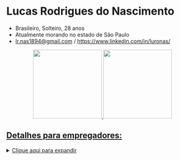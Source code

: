 # Lucas Rodrigues do Nascimento
- Brasileiro, Solteiro, 28 anos
- Atualmente morando no estado de São Paulo
- lr.nas1894@gmail.com /
https://www.linkedin.com/in/luronas/
<div align="center">
  <a href="https://github.com/lrNas">
  <img height="180em" src="https://github-readme-stats.vercel.app/api?username=lrNas&show_icons=true&theme=dark&include_all_commits=true&count_private=true"/>
  <img height="180em" src="https://github-readme-stats.vercel.app/api/top-langs/?username=lrNas&layout=compact&langs_count=7&theme=dark"/>
</div>

  
## Detalhes para empregadores:
<details>
  <summary>Clique aqui para expandir</summary>

  
## Caracteristicas pessoais
- Lógico
- Dotado de 
- Criatividade
- Focado em entregas
- Facilidade de adaptação
- Rápido aprendizado
- Facilidade com sistemas
- Necessidade de desafios

## Formação
- Segurança da Informação – Uninove - Tecólogo - 2 anos e 8 meses - Concluído em Março de 2022
- Análise e desenvolvimento de sistemas - Tecnólogo - 1 ano - Encerrado antecipadamente - 2015
- Ciência da computação - Bacharel - 1 ano e meio - Encerrado antecipadamente - 2012

### Certificados a caminho
- CCNA1 + Network Security – Cisco
- Fullstack Node.js – Digital House
- Analitycs – Digital House
- Fullstack Java – Alura ONE (Oracle Next Education)
- CPA20 – Anbima

### Cursos certificados

#### FIAP
- Análise de sistemas e prototipação Web
- Desenvolvimento de sistemas Web

#### Cisco
- Cybersecurity Essecials

#### Universidade Nove de Julho
- Português bem empregado módulo I e II

#### Escola Virtual Bradesco
- Rotinas avançadas em Office
- Fundamentos de TI: Hardware e Software
- Introdução a rede de computadores
- Fundamentos de Design Gráfico
- Fundamentos de Governança de TI – ITIL v3
- Fundamentos de Lógica de Programação

#### Iniciativa Samsung: Code IOT
- Introdução à internet das coisas
- Aplicativos para dispositivos móveis
- Programação física com Arduino
- Eletrônica: conceitos e componentes básicos
- Objetos inteligentes conectados

### Conhecimentos (ainda) não certificados
- Noções de programação Python, C, Java
- Web Design
- Noções PMBOK
- Conhecimentos avançados de Redes e Hardware
- Inglês avançado para leitura, conversação e escrita
- Espanhol intermediário para leitura e básico para escrita.
- Rotinas avançadas em Windows e Linux
- Vivência com PHP e MySql
- Soft Skills de comunicação de impacto e comunicação não agressiva.

## Todas experiências profissionais
- 11/2021 à atualmente – Stefanini – Helpdesk bilíngue -  Suporte ao funcionário Nestlé, em rotinas suporte geral. Home Office - Atendimento via fone.
- 16/08/2019 à 21/10/2021 – Teleperformance – Expert em interação – Suporte, replacement e accounting para o cliente final Xbox. Home Office - Atendimento via chat.
- 07/10/2021 à 21/10/2021 – Home Agent – Atendimento ao cliente pessoa física Fortbrasil para produtos bancários. Home Office - Atendimento via fone.
- 07/08/2021 à 03/09/2021 – Almaviva do Brasil – Atendimento ao cliente pessoa física BTG para produtos bancários. Presencial - Atendimento via fone.
- 10/01/2018 à 16/08/2019 – Entregas através do app Rappi e paralelamente, em um Estúdio Audiovisual, voluntário.
- 05/01/2015 à 10/01/2018 – Barakah Muslim – Comprador / Dev. E-commerce – Gerenciamento de E-commerce, accounting, replacement e gerenciamento / manutenção MySql e OpenCart (PHP). Contrato Mei - Home Office.
- 08/03/2017 à 02/10/2017 – Atento SA – Agente de suporte III - Live Tim - Rotinas de suporte à cliente final, em redes. Presencial - Atendimento via Fone.
- 10/2014 à 12/2014 – Atento SA – Agente de Chat – Samsung PC/TV/Mobile - Rotinas de atendimento ao cliente final, provendo suporte à equipamentos da marca. Presencial.
- 02/2014 à 10/2014 – Sitel do Brasil - Analista de suporte I – Dell B2B - Helpdesk a clientes pessoa jurídica e à prestadores de serviço da Dell. Presencial - Atedimento via fone.
- 08/2013 à 02/2014 – Tivit – Agente de atendimento – Vendas receptivas no grupo LATAM airlines. Presencial - Atendimento via fone e chat.
- 12/04/2013 à 07/08/2013 – Teleperformance CRM S/A – Agente de atendimento – Vendas Receptivas à clientes HOTEIS.COM, e prestação de sac. Presencial - Atendimento via fone.
- 19/11/2012 à 18/04/2013 – Atento SA – Agente de SAC – Sac. Sul América PJ, atendendo hospitais, médicos e outros fornecendo liberação de procedimento ou indicação do Rol ANS. Presencial - Atendimento via fone.
- 17/09/2012 à 25/09/2012 – Refrio Armazéns Gerais LTDA – Coletor em armazém refrigerado.
- 02/05/2012 à 11/09/2012 – G.L. de Almeida Embalagens – Representante comercial para embalagens de Pizzaria. Presencial - Porta a Porta.
</details>



